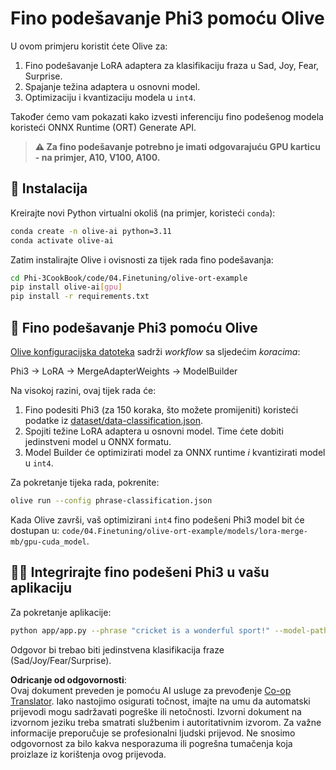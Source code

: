 <!--
CO_OP_TRANSLATOR_METADATA:
{
  "original_hash": "4164123a700fecd535d850f09506d72a",
  "translation_date": "2025-05-09T04:47:36+00:00",
  "source_file": "code/04.Finetuning/olive-ort-example/README.md",
  "language_code": "hr"
}
-->
# Fino podešavanje Phi3 pomoću Olive

U ovom primjeru koristit ćete Olive za:

1. Fino podešavanje LoRA adaptera za klasifikaciju fraza u Sad, Joy, Fear, Surprise.
1. Spajanje težina adaptera u osnovni model.
1. Optimizaciju i kvantizaciju modela u `int4`.

Također ćemo vam pokazati kako izvesti inferenciju fino podešenog modela koristeći ONNX Runtime (ORT) Generate API.

> **⚠️ Za fino podešavanje potrebno je imati odgovarajuću GPU karticu - na primjer, A10, V100, A100.**

## 💾 Instalacija

Kreirajte novi Python virtualni okoliš (na primjer, koristeći `conda`):

```bash
conda create -n olive-ai python=3.11
conda activate olive-ai
```

Zatim instalirajte Olive i ovisnosti za tijek rada fino podešavanja:

```bash
cd Phi-3CookBook/code/04.Finetuning/olive-ort-example
pip install olive-ai[gpu]
pip install -r requirements.txt
```

## 🧪 Fino podešavanje Phi3 pomoću Olive
[Olive konfiguracijska datoteka](../../../../../code/04.Finetuning/olive-ort-example/phrase-classification.json) sadrži *workflow* sa sljedećim *koracima*:

Phi3 -> LoRA -> MergeAdapterWeights -> ModelBuilder

Na visokoj razini, ovaj tijek rada će:

1. Fino podesiti Phi3 (za 150 koraka, što možete promijeniti) koristeći podatke iz [dataset/data-classification.json](../../../../../code/04.Finetuning/olive-ort-example/dataset/dataset-classification.json).
1. Spojiti težine LoRA adaptera u osnovni model. Time ćete dobiti jedinstveni model u ONNX formatu.
1. Model Builder će optimizirati model za ONNX runtime *i* kvantizirati model u `int4`.

Za pokretanje tijeka rada, pokrenite:

```bash
olive run --config phrase-classification.json
```

Kada Olive završi, vaš optimizirani `int4` fino podešeni Phi3 model bit će dostupan u: `code/04.Finetuning/olive-ort-example/models/lora-merge-mb/gpu-cuda_model`.

## 🧑‍💻 Integrirajte fino podešeni Phi3 u vašu aplikaciju

Za pokretanje aplikacije:

```bash
python app/app.py --phrase "cricket is a wonderful sport!" --model-path models/lora-merge-mb/gpu-cuda_model
```

Odgovor bi trebao biti jedinstvena klasifikacija fraze (Sad/Joy/Fear/Surprise).

**Odricanje od odgovornosti**:  
Ovaj dokument preveden je pomoću AI usluge za prevođenje [Co-op Translator](https://github.com/Azure/co-op-translator). Iako nastojimo osigurati točnost, imajte na umu da automatski prijevodi mogu sadržavati pogreške ili netočnosti. Izvorni dokument na izvornom jeziku treba smatrati službenim i autoritativnim izvorom. Za važne informacije preporučuje se profesionalni ljudski prijevod. Ne snosimo odgovornost za bilo kakva nesporazuma ili pogrešna tumačenja koja proizlaze iz korištenja ovog prijevoda.